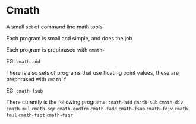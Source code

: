 # Cmath
A small set of command line math tools

Each program is small and simple, and does the job

Each program is prephrased with `cmath-`

EG: `cmath-add`

There is also sets of programs that use floating point values, these are prephrased with `cmath-f`

EG: `cmath-fsub`

There curently is the following programs:
`cmath-add`
`cmath-sub`
`cmath-div`
`cmath-mul`
`cmath-sqr`
`cmath-qudfrm`
`cmath-fadd`
`cmath-fsub`
`cmath-fdiv`
`cmath-fmul`
`cmath-fsqt`
`cmath-fsqr`
